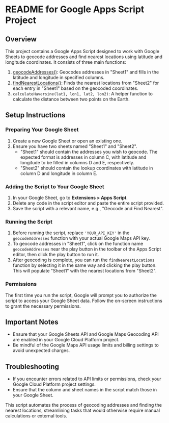 # README for Google Apps Script Project

## Overview
This project contains a Google Apps Script designed to work with Google Sheets to geocode addresses and find nearest locations using latitude and longitude coordinates. It consists of three main functions:

1. [geocodeAddresses()](file:///Users/abhi/Documents/GitHub/maps-nearest-distance-appscript/appscript.js#1%2C10-1%2C10): Geocodes addresses in "Sheet1" and fills in the latitude and longitude in specified columns.
2. [findNearestLocations()](file:///Users/abhi/Documents/GitHub/maps-nearest-distance-appscript/appscript.js#40%2C10-40%2C10): Finds the nearest locations from "Sheet2" for each entry in "Sheet1" based on the geocoded coordinates.
3. `calculateHaversine(lat1, lon1, lat2, lon2)`: A helper function to calculate the distance between two points on the Earth.

## Setup Instructions

### Preparing Your Google Sheet
1. Create a new Google Sheet or open an existing one.
2. Ensure you have two sheets named "Sheet1" and "Sheet2".
   - "Sheet1" should contain the addresses you wish to geocode. The expected format is addresses in column C, with latitude and longitude to be filled in columns D and E, respectively.
   - "Sheet2" should contain the lookup coordinates with latitude in column D and longitude in column E.

### Adding the Script to Your Google Sheet
1. In your Google Sheet, go to **Extensions > Apps Script**.
2. Delete any code in the script editor and paste the entire script provided.
3. Save the script with a relevant name, e.g., "Geocode and Find Nearest".

### Running the Script
1. Before running the script, replace `'YOUR_API_KEY'` in the `geocodeAddresses` function with your actual Google Maps API key.
2. To geocode addresses in "Sheet1", click on the function name `geocodeAddresses` near the play button in the toolbar of the Apps Script editor, then click the play button to run it.
3. After geocoding is complete, you can run the `findNearestLocations` function by selecting it in the same way and clicking the play button. This will populate "Sheet1" with the nearest locations from "Sheet2".

### Permissions
The first time you run the script, Google will prompt you to authorize the script to access your Google Sheet data. Follow the on-screen instructions to grant the necessary permissions.

## Important Notes
- Ensure that your Google Sheets API and Google Maps Geocoding API are enabled in your Google Cloud Platform project.
- Be mindful of the Google Maps API usage limits and billing settings to avoid unexpected charges.

## Troubleshooting
- If you encounter errors related to API limits or permissions, check your Google Cloud Platform project settings.
- Ensure that the column and sheet names in the script match those in your Google Sheet.

This script automates the process of geocoding addresses and finding the nearest locations, streamlining tasks that would otherwise require manual calculations or external tools.